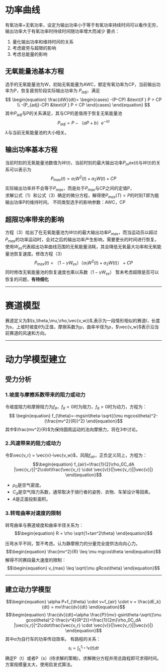 # 功率曲线
有氧功率+无氧功率，设定为输出功率小于等于有氧功率持续时间可以看作无穷，输出功率大于有氧功率时持续时间随功率增大而减少
要点：  
1. 量化输出功率和维持时间的关系
2. 考虑疲劳与超限的影响
3. 考虑总能量的影响

## 无氧能量池基本方程
选手的无氧能量池为W，初始无氧能量为AWC，额定有氧功率为CP，当前输出功率为P，恢复疲劳阶段实际输出功率为 $P_{adj}$，满足 
$$
\begin{equation}
\frac{dW}{dt}=
\begin{cases}
    -(P-CP) &\text{if } P > CP \\
    -(P_{adj}-CP) &\text{if } P < CP
    \end{cases}    
\end{equation}
$$
其中$P_{adj}$与P的关系满足，其与CP的差值用于恢复无氧能量池
$$
\begin{equation}
P_{adj} = P-（aP+b）e^{-\lambda t}
\end{equation}$$
$\lambda$与当前无氧能量池的大小相关。



## 输出功率基本方程
当前时刻的无氧能量池数值为$W(t)$，当前时刻的最大输出功率$P_max(t)$与$W(t)$的关系可以表示为
$$
\begin{equation}
P_{max}(t)=a_1W^2(t)+a_2W(t)+CP
\end{equation}$$
实际输出功率并不会等于$P_{max}$，而是处于$P_{max}$与CP之间的定值P，  
求解公式（1）和公式（3）确定的微分方程，解得使$P_{max}(T)<P$的时刻T即为能输出功率P的维持时间。 
不同类型选手的影响参数：AWC，CP   

## 超限功率带来的影响
方程（3）给出了在无氧能量池为$W(t)$的最大输出功率$P_{max}$，而当运动员以超过$P_{max}$的功率运动时，会对之后的输出功率产生影响，需要更长的时间进行恢复。使用$W_{ex}$代表超出功率曲线范围的无氧能量消耗，其会降低无氧最大功率和无氧能量池恢复速度。修改方程（3）
$$
\begin{equation}
P_{max}(t)=（1-\gamma W_{ex}）（a_1W^2(t)+a_2W(t)）+CP
\end{equation}$$
同时修改无氧能量池的恢复速度也乘以系数$（1-\gamma W_{ex}）$
暂未考虑超限是否可以恢复的问题，**有待细化**

---

# 赛道模型
赛道定义为$l(s,\theta,\mu,\rho,\vec{v_w})$,表示为一段情形相似的赛道$l$，长度为s，上坡时坡度$\theta$为正值，摩擦系数为$\mu$，曲率半径为$\rho$，$\vec{v_w}$表示沿当前赛道的风速和方向。

---

# 动力学模型建立
## 受力分析
### 1.坡度与摩擦系数带来的阻力或动力
令坡度阻力和摩擦阻力为$f_{\theta}$，$f_{\theta}<0$时为阻力，$f_{\theta}>0$时为动力，方程为：
$$
\begin{equation}
f_{\theta}=-mgsin\theta-\sqrt{(\mu mgcos\theta)^2-(\frac{mv^2}{R})^2}
\end{equation}$$
其中$\frac{mv^2}{R}$为保持圆周运动的法向摩擦力，将在3中讨论。

### 2.风速带来的阻力或动力
令$\vec{v_r} = \vec{v}-\vec{v_w}$，风阻$f_{air}$，正负定义同上，方程为：
$$\begin{equation}
f_{air}=\frac{1}{2}\rho_0C_dA |\vec{v_r}|^2\cdot\frac{\vec{v_r} \cdot \vec{v}}{|\vec{v_r}||\vec{v}|}
\end{equation}$$
* $\rho_0$是空气密度。
* $C_d$是空气阻力系数，通常取决于骑行者的姿势、衣物、车架设计等因素。
* $A$是正面投影面积。

### 3.转弯曲率对速度的限制
转弯曲率与赛道坡度和曲率半径关系为：
$$\begin{equation}
R = \rho \sqrt{1+tan^2\theta}
\end{equation}$$

压弯水平不同，暂不考虑。认为静摩擦力的分量完全提供法向向心力。
$$\begin{equation}
\frac{mv^2}{R} \leq \mu mgcos\theta 
\end{equation}$$
解得不同赛段最大速度的限制：
$$\begin{equation}
v_{max} \leq \sqrt{\mu gRcos\theta}
\end{equation}$$

---

## 建立动力学模型
$$\begin{equation}
\alpha P+f_{\theta} \cdot v+f_{air} \cdot v = \frac{dE_k}{dt} = mv\frac{dv}{dt}
\end{equation}$$
$$\begin{equation}
\frac{dv}{dt}=\alpha \frac{P}{mv}-gsin\theta-\sqrt{(\mu gcos\theta)^2-\frac{v^4}{R^2}}+\frac{1}{2m}\rho_0C_dA |\vec{v_r}|^2\cdot\frac{\vec{v_r} \cdot \vec{v}}{|\vec{v_r}||\vec{v}|}
\end{equation}$$
其中$\alpha$为自行车的功率传动效率。
有路程的关系：
$$\begin{equation}
    s_i = \int_{t_i}^{t_{i+1}}v(t)dt
\end{equation}
$$
确定P（t）或者P（s）(待求解的策略)，求解微分方程并用总路程即可求得时间。  
方案规模量太大，使用启发式算法。
